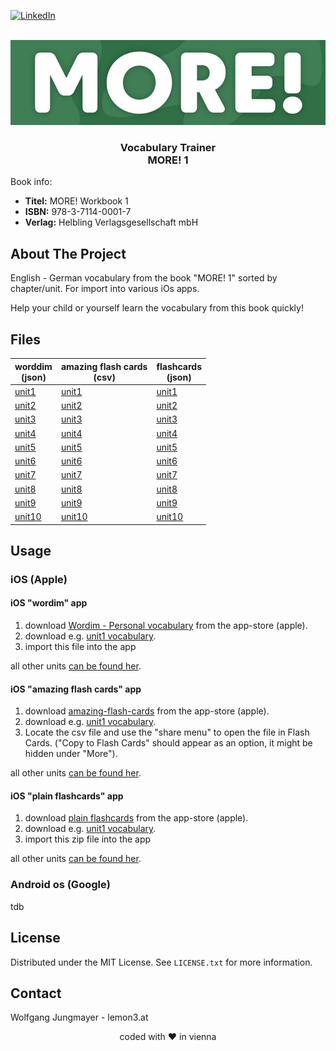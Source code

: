 <!-- PROJECT SHIELDS -->
[![LinkedIn][linkedin-shield]][linkedin-url]

<!-- PROJECT LOGO -->
<br />
<div align="center">
  <a href="https://github.com/lemon3/orfdl">
    <img src="https://raw.githubusercontent.com/lemon3/vocabulary/main/_assets/more.jpg" alt="Logo" width="640" height="auto">
  </a>
  <h3 align="center">Vocabulary Trainer<br>
  MORE! 1</h3>
</div>

Book info:
* **Titel:** MORE! Workbook 1
* **ISBN:**	978-3-7114-0001-7<br>
* **Verlag:**	Helbling Verlagsgesellschaft mbH<br>

## About The Project

English - German vocabulary from the book "MORE! 1" sorted by chapter/unit. For import into various iOs apps.

Help your child or yourself learn the vocabulary from this book quickly!

## Files
| worddim<br>(json) | amazing flash cards<br>(csv) | flashcards<br>(json) |
|-------|-------|-------|
| [unit1](https://raw.githubusercontent.com/lemon3/vocabulary/main/dist/wordim/more1-unit01.wordim) | [unit1](https://raw.githubusercontent.com/lemon3/vocabulary/main/dist/amazing-flash-cards/more1-unit01.csv) | [unit1](https://raw.githubusercontent.com/lemon3/vocabulary/main/dist/flashcards/more1-unit01.zip) |
| [unit2](https://raw.githubusercontent.com/lemon3/vocabulary/main/dist/wordim/more1-unit02.wordim) | [unit2](https://raw.githubusercontent.com/lemon3/vocabulary/main/dist/amazing-flash-cards/more1-unit02.csv) | [unit2](https://raw.githubusercontent.com/lemon3/vocabulary/main/dist/flashcards/more1-unit02.zip) |
| [unit3](https://raw.githubusercontent.com/lemon3/vocabulary/main/dist/wordim/more1-unit03.wordim) | [unit3](https://raw.githubusercontent.com/lemon3/vocabulary/main/dist/amazing-flash-cards/more1-unit03.csv) | [unit3](https://raw.githubusercontent.com/lemon3/vocabulary/main/dist/flashcards/more1-unit03.zip) |
| [unit4](https://raw.githubusercontent.com/lemon3/vocabulary/main/dist/wordim/more1-unit04.wordim) | [unit4](https://raw.githubusercontent.com/lemon3/vocabulary/main/dist/amazing-flash-cards/more1-unit04.csv) | [unit4](https://raw.githubusercontent.com/lemon3/vocabulary/main/dist/flashcards/more1-unit04.zip) |
| [unit5](https://raw.githubusercontent.com/lemon3/vocabulary/main/dist/wordim/more1-unit05.wordim) | [unit5](https://raw.githubusercontent.com/lemon3/vocabulary/main/dist/amazing-flash-cards/more1-unit05.csv) | [unit5](https://raw.githubusercontent.com/lemon3/vocabulary/main/dist/flashcards/more1-unit05.zip) |
| [unit6](https://raw.githubusercontent.com/lemon3/vocabulary/main/dist/wordim/more1-unit06.wordim) | [unit6](https://raw.githubusercontent.com/lemon3/vocabulary/main/dist/amazing-flash-cards/more1-unit06.csv) | [unit6](https://raw.githubusercontent.com/lemon3/vocabulary/main/dist/flashcards/more1-unit06.zip) |
| [unit7](https://raw.githubusercontent.com/lemon3/vocabulary/main/dist/wordim/more1-unit07.wordim) | [unit7](https://raw.githubusercontent.com/lemon3/vocabulary/main/dist/amazing-flash-cards/more1-unit07.csv) | [unit7](https://raw.githubusercontent.com/lemon3/vocabulary/main/dist/flashcards/more1-unit07.zip) |
| [unit8](https://raw.githubusercontent.com/lemon3/vocabulary/main/dist/wordim/more1-unit08.wordim) | [unit8](https://raw.githubusercontent.com/lemon3/vocabulary/main/dist/amazing-flash-cards/more1-unit08.csv) | [unit8](https://raw.githubusercontent.com/lemon3/vocabulary/main/dist/flashcards/more1-unit08.zip) |
| [unit9](https://raw.githubusercontent.com/lemon3/vocabulary/main/dist/wordim/more1-unit09.wordim) | [unit9](https://raw.githubusercontent.com/lemon3/vocabulary/main/dist/amazing-flash-cards/more1-unit09.csv) | [unit9](https://raw.githubusercontent.com/lemon3/vocabulary/main/dist/flashcards/more1-unit09.zip) |
| [unit10](https://raw.githubusercontent.com/lemon3/vocabulary/main/dist/wordim/more1-unit10.wordim) | [unit10](https://raw.githubusercontent.com/lemon3/vocabulary/main/dist/amazing-flash-cards/more1-unit10.csv) | [unit10](https://raw.githubusercontent.com/lemon3/vocabulary/main/dist/flashcards/more1-unit10.zip) |

## Usage
### iOS (Apple)
#### iOS "wordim" app
1) download [Wordim - Personal vocabulary](https://apps.apple.com/us/app/wordim-personal-vocabulary/id1662281843) from the app-store (apple).
2) download e.g. [unit1 vocabulary](https://raw.githubusercontent.com/lemon3/vocabulary/main/dist/wordim/more1-unit01.wordim).
3) import this file into the app

all other units [can be found her](https://github.com/lemon3/vocabulary/tree/main/dist/wordim).

#### iOS "amazing flash cards" app
1) download [amazing-flash-cards](https://apps.apple.com/at/app/amazing-flash-cards/id1511674871) from the app-store (apple).
2) download e.g. [unit1 vocabulary](https://raw.githubusercontent.com/lemon3/vocabulary/main/dist/amazing-flash-cards/more1-unit01.csv).
3) Locate the csv file and use the "share menu" to open the file in Flash Cards. ("Copy to Flash Cards" should appear as an option, it might be hidden under "More").

all other units [can be found her](https://github.com/lemon3/vocabulary/tree/main/dist/amazing-flash-cards).

#### iOS "plain flashcards" app
1) download [plain flashcards](https://apps.apple.com/at/app/plain-flashcards/id971833934) from the app-store (apple).
2) download e.g. [unit1 vocabulary](https://raw.githubusercontent.com/lemon3/vocabulary/main/dist/flashcards/more1-unit01.zip).
3) import this zip file into the app

all other units [can be found her](https://github.com/lemon3/vocabulary/tree/main/dist/amazing-flash-cards).

### Android os (Google)

tdb

## License
Distributed under the MIT License. See `LICENSE.txt` for more information.

<!-- CONTACT -->
## Contact
Wolfgang Jungmayer - lemon3.at

<div align="center">coded with ❤ in vienna</div>

<!-- MARKDOWN LINKS & IMAGES -->
[linkedin-shield]: https://img.shields.io/badge/-LinkedIn-black.svg?style=for-the-badge&logo=linkedin&colorB=555
[linkedin-url]: https://www.linkedin.com/in/wolfgangjungmayer/
